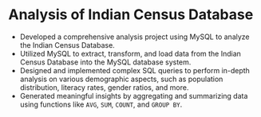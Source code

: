 # Analysis of Indian Census Database 

- Developed a comprehensive analysis project using MySQL to analyze the Indian Census Database.
- Utilized MySQL to extract, transform, and load data from the Indian Census Database into the MySQL database system.
- Designed and implemented complex SQL queries to perform in-depth analysis on various demographic aspects, such as population distribution, literacy rates, gender ratios, and more.
- Generated meaningful insights by aggregating and summarizing data using functions like `AVG`, `SUM`, `COUNT`, and `GROUP BY`.


